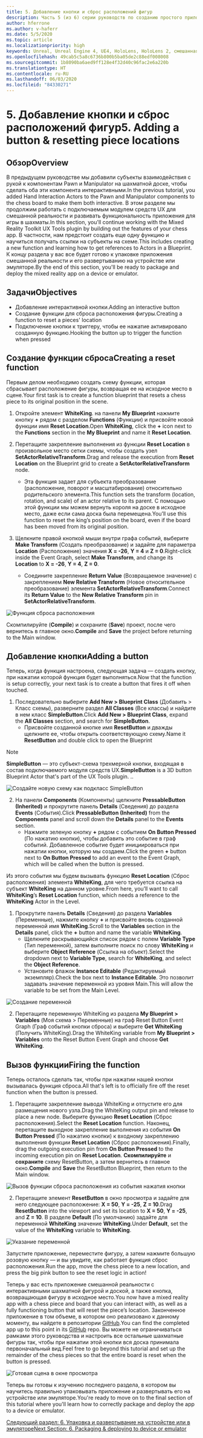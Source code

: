 ```yaml
---
title: 5. Добавление кнопки и сброс расположений фигур
description: Часть 5 (из 6) серии руководств по созданию простого приложения для игры в шахматы с помощью Unreal Engine 4 и подключаемого модуля средств UX из набора средств для смешанной реальности
author: hferrone
ms.author: v-haferr
ms.date: 5/5/2020
ms.topic: article
ms.localizationpriority: high
keywords: Unreal, Unreal Engine 4, UE4, HoloLens, HoloLens 2, смешанная реальность, учебник, начало работы, MRTK, UXT, средства разработки пользовательского интерфейса, средства UX, документация
ms.openlocfilehash: 49cab5c5a8c6736b800b5ba05de2c88edf008008
ms.sourcegitcommit: 1b8090ba6aed9ff128e4f32d40c96fac2e6a220b
ms.translationtype: HT
ms.contentlocale: ru-RU
ms.lasthandoff: 06/03/2020
ms.locfileid: "84330271"
---
```

# <a name="5-adding-a-button--resetting-piece-locations"></a><span data-ttu-id="b10a7-104">5. Добавление кнопки и сброс расположений фигур</span><span class="sxs-lookup"><span data-stu-id="b10a7-104">5. Adding a button & resetting piece locations</span></span>


## <a name="overview"></a><span data-ttu-id="b10a7-105">Обзор</span><span class="sxs-lookup"><span data-stu-id="b10a7-105">Overview</span></span>

<span data-ttu-id="b10a7-106">В предыдущем руководстве мы добавили субъекты взаимодействия с рукой к компонентам Pawn и Manipulator на шахматной доске, чтобы сделать оба эти компонента интерактивными.</span><span class="sxs-lookup"><span data-stu-id="b10a7-106">In the previous tutorial, you added Hand Interaction Actors to the Pawn and Manipulator components to the chess board to make them both interactive.</span></span> <span data-ttu-id="b10a7-107">В этом разделе мы продолжим работать с подключаемым модулем средств UX для смешанной реальности и развивать функциональность приложения для игры в шахматы.</span><span class="sxs-lookup"><span data-stu-id="b10a7-107">In this section, you'll continue working with the Mixed Reality Toolkit UX Tools plugin by building out the features of your chess app.</span></span> <span data-ttu-id="b10a7-108">В частности, нам предстоит создать еще одну функцию и научиться получать ссылки на субъекты на схеме.</span><span class="sxs-lookup"><span data-stu-id="b10a7-108">This includes creating a new function and learning how to get references to Actors in a Blueprint.</span></span> <span data-ttu-id="b10a7-109">К концу раздела у вас все будет готово к упаковке приложения смешанной реальности и его развертыванию на устройстве или эмуляторе.</span><span class="sxs-lookup"><span data-stu-id="b10a7-109">By the end of this section, you'll be ready to package and deploy the mixed reality app on a device or emulator.</span></span>

## <a name="objectives"></a><span data-ttu-id="b10a7-110">Задачи</span><span class="sxs-lookup"><span data-stu-id="b10a7-110">Objectives</span></span>

* <span data-ttu-id="b10a7-111">Добавление интерактивной кнопки.</span><span class="sxs-lookup"><span data-stu-id="b10a7-111">Adding an interactive button</span></span>
* <span data-ttu-id="b10a7-112">Создание функции для сброса расположения фигуры.</span><span class="sxs-lookup"><span data-stu-id="b10a7-112">Creating a function to reset a pieces' location</span></span>
* <span data-ttu-id="b10a7-113">Подключение кнопки к триггеру, чтобы ее нажатие активировало созданную функцию.</span><span class="sxs-lookup"><span data-stu-id="b10a7-113">Hooking the button up to trigger the function when pressed</span></span>

## <a name="creating-a-reset-function"></a><span data-ttu-id="b10a7-114">Создание функции сброса</span><span class="sxs-lookup"><span data-stu-id="b10a7-114">Creating a reset function</span></span>
<span data-ttu-id="b10a7-115">Первым делом необходимо создать схему функции, которая сбрасывает расположение фигуры, возвращая ее на исходное место в сцене.</span><span class="sxs-lookup"><span data-stu-id="b10a7-115">Your first task is to create a function blueprint that resets a chess piece to its original position in the scene.</span></span> 

1.  <span data-ttu-id="b10a7-116">Откройте элемент **WhiteKing**. на панели **My Blueprint** нажмите кнопку **+** рядом с разделом **Functions** (Функции) и присвойте новой функции имя **Reset Location**.</span><span class="sxs-lookup"><span data-stu-id="b10a7-116">Open **WhiteKing**, click the **+** icon next to the **Functions** section in the **My Blueprint** and name it **Reset Location**.</span></span> 

2.  <span data-ttu-id="b10a7-117">Перетащите закрепление выполнения из функции **Reset Location** в произвольное место сетки схемы, чтобы создать узел **SetActorRelativeTransform**.</span><span class="sxs-lookup"><span data-stu-id="b10a7-117">Drag and release the execution from **Reset Location** on the Blueprint grid to create a **SetActorRelativeTransform** node.</span></span> 
    * <span data-ttu-id="b10a7-118">Эта функция задает для субъекта преобразование (расположение, поворот и масштабирование) относительно родительского элемента.</span><span class="sxs-lookup"><span data-stu-id="b10a7-118">This function sets the transform (location, rotation, and scale) of an actor relative to its parent.</span></span> <span data-ttu-id="b10a7-119">С помощью этой функции мы можем вернуть короля на доске в исходное место, даже если сама доска была перемещена.</span><span class="sxs-lookup"><span data-stu-id="b10a7-119">You’ll use this function to reset the king’s position on the board, even if the board has been moved from its original position.</span></span> 
    
3. <span data-ttu-id="b10a7-120">Щелкните правой кнопкой мыши внутри графа событий, выберите **Make Transform** (Создать преобразование) и задайте для параметра **Location** (Расположение) значения **X = -26**, **Y = 4** и **Z = 0**.</span><span class="sxs-lookup"><span data-stu-id="b10a7-120">Right-click inside the Event Graph, select **Make Transform**, and change its **Location** to **X = -26**, **Y = 4**, **Z = 0**.</span></span>
    * <span data-ttu-id="b10a7-121">Соедините закрепление **Return Value** (Возвращаемое значение) с закреплением **New Relative Transform** (Новое относительное преобразование) элемента **SetActorRelativeTransform**.</span><span class="sxs-lookup"><span data-stu-id="b10a7-121">Connect its **Return Value** to the **New Relative Transform** pin in **SetActorRelativeTransform**.</span></span> 

![Функция сброса расположения](images/unreal-uxt/5-function.PNG)

<span data-ttu-id="b10a7-123">Скомпилируйте (**Compile**) и сохраните (**Save**) проект, после чего вернитесь в главное окно.</span><span class="sxs-lookup"><span data-stu-id="b10a7-123">**Compile** and **Save** the project before returning to the Main window.</span></span> 


## <a name="adding-a-button"></a><span data-ttu-id="b10a7-124">Добавление кнопки</span><span class="sxs-lookup"><span data-stu-id="b10a7-124">Adding a button</span></span>
<span data-ttu-id="b10a7-125">Теперь, когда функция настроена, следующая задача — создать кнопку, при нажатии которой функция будет выполняться.</span><span class="sxs-lookup"><span data-stu-id="b10a7-125">Now that the function is setup correctly, your next task is to create a button that fires it off when touched.</span></span> 

1.  <span data-ttu-id="b10a7-126">Последовательно выберите **Add New > Blueprint Class** (Добавить > Класс схемы), разверните раздел **All Classes** (Все классы) и найдите в нем класс **SimpleButton**.</span><span class="sxs-lookup"><span data-stu-id="b10a7-126">Click **Add New > Blueprint Class**, expand the **All Classes** section, and search for **SimpleButton**.</span></span> 
    * <span data-ttu-id="b10a7-127">Присвойте созданной кнопке имя **ResetButton** и дважды щелкните ее, чтобы открыть соответствующую схему.</span><span class="sxs-lookup"><span data-stu-id="b10a7-127">Name it **ResetButton** and double click to open the Blueprint</span></span>

> [!NOTE]
> <span data-ttu-id="b10a7-128">**SimpleButton** — это субъект-схема трехмерной кнопки, входящая в состав подключаемого модуля средств UX.</span><span class="sxs-lookup"><span data-stu-id="b10a7-128">**SimpleButton** is a 3D button Blueprint Actor that's part of the UX Tools plugin.</span></span> <span data-ttu-id="b10a7-129">.</span><span class="sxs-lookup"><span data-stu-id="b10a7-129">.</span></span> 

![Создайте новую схему как подкласс SimpleButton](images/unreal-uxt/5-subclass.PNG)

2. <span data-ttu-id="b10a7-131">На панели **Components** (Компоненты) щелкните **PressableButton (Inherited)** и прокрутите панель **Details** (Сведения) до раздела **Events** (События).</span><span class="sxs-lookup"><span data-stu-id="b10a7-131">Click **PressableButton (Inherited)** from the **Components** panel and scroll down the **Details** panel to the **Events** section.</span></span> 
    * <span data-ttu-id="b10a7-132">Нажмите зеленую кнопку **+** рядом с событием **On Button Pressed** (По нажатию кнопки), чтобы добавить это событие в граф событий. Добавленное событие будет инициироваться при нажатии кнопки, которую мы создаем.</span><span class="sxs-lookup"><span data-stu-id="b10a7-132">Click the green **+** button next to **On Button Pressed** to add an event to the Event Graph, which will be called when the button is pressed.</span></span> 
    
<span data-ttu-id="b10a7-133">Из этого события мы будем вызывать функцию **Reset Location** (Сброс расположения) элемента **WhiteKing**, для чего требуется ссылка на субъект **WhiteKing** на данном уровне.</span><span class="sxs-lookup"><span data-stu-id="b10a7-133">From here, you’ll want to call **WhiteKing**’s **Reset Location** function, which needs a reference to the **WhiteKing** Actor in the Level.</span></span> 

1.  <span data-ttu-id="b10a7-134">Прокрутите панель **Details** (Сведения) до раздела **Variables** (Переменные), нажмите кнопку **+** и присвойте вновь созданной переменной имя **WhiteKing**.</span><span class="sxs-lookup"><span data-stu-id="b10a7-134">Scroll to the **Variables** section in the **Details** panel, click the **+** button and name the variable **WhiteKing**.</span></span> 
    * <span data-ttu-id="b10a7-135">Щелкните раскрывающийся список рядом с полем **Variable Type** (Тип переменной), затем выполните поиск по слову **WhiteKing** и выберите **Object Reference** (Ссылка на объект).</span><span class="sxs-lookup"><span data-stu-id="b10a7-135">Select the dropdown next to **Variable Type**, search for **WhiteKing**, and select the **Object Reference**.</span></span> 
    * <span data-ttu-id="b10a7-136">Установите флажок **Instance Editable** (Редактируемый экземпляр).</span><span class="sxs-lookup"><span data-stu-id="b10a7-136">Check the box next to **Instance Editable**.</span></span> <span data-ttu-id="b10a7-137">Это позволит задавать значение переменной из уровня Main.</span><span class="sxs-lookup"><span data-stu-id="b10a7-137">This will allow the variable to be set from the Main Level.</span></span> 

![Создание переменной](images/unreal-uxt/5-var.PNG)

2.  <span data-ttu-id="b10a7-139">Перетащите переменную WhiteKing из раздела **My Blueprint > Variables** (Моя схема > Переменные) на граф Reset Button Event Graph (Граф событий кнопки сброса) и выберите **Get WhiteKing** (Получить WhiteKing).</span><span class="sxs-lookup"><span data-stu-id="b10a7-139">Drag the WhiteKing variable from **My Blueprint > Variables** onto the Reset Button Event Graph and choose **Get WhiteKing**.</span></span> 

## <a name="firing-the-function"></a><span data-ttu-id="b10a7-140">Вызов функции</span><span class="sxs-lookup"><span data-stu-id="b10a7-140">Firing the function</span></span>
<span data-ttu-id="b10a7-141">Теперь осталось сделать так, чтобы при нажатии нашей кнопки вызывалась функция сброса.</span><span class="sxs-lookup"><span data-stu-id="b10a7-141">All that's left is to officially fire off the reset function when the button is pressed.</span></span>

1.  <span data-ttu-id="b10a7-142">Перетащите закрепление вывода WhiteKing и отпустите его для размещения нового узла.</span><span class="sxs-lookup"><span data-stu-id="b10a7-142">Drag the WhiteKing output pin and release to place a new node.</span></span> <span data-ttu-id="b10a7-143">Выберите функцию **Reset Location** (Сброс расположения).</span><span class="sxs-lookup"><span data-stu-id="b10a7-143">Select the **Reset Location** function.</span></span> <span data-ttu-id="b10a7-144">Наконец, перетащите выходное закрепление выполнения из события **On Button Pressed** (По нажатию кнопки) к входному закреплению выполнения функции **Reset Location** (Сброс расположения).</span><span class="sxs-lookup"><span data-stu-id="b10a7-144">Finally, drag the outgoing execution pin from **On Button Pressed** to the incoming execution pin on **Reset Location**.</span></span> <span data-ttu-id="b10a7-145">**Скомпилируйте** и **сохраните** схему ResetButton, а затем вернитесь в главное окно.</span><span class="sxs-lookup"><span data-stu-id="b10a7-145">**Compile** and **Save** the ResetButton Blueprint, then return to the Main window.</span></span> 

![Вызов функции сброса расположения из события нажатия кнопки](images/unreal-uxt/5-callresetloc.PNG)

2.  <span data-ttu-id="b10a7-147">Перетащите элемент **ResetButton** в окно просмотра и задайте для него следующее расположение: **X = 50**, **Y = -25**, **Z = 10**.</span><span class="sxs-lookup"><span data-stu-id="b10a7-147">Drag **ResetButton** into the viewport and set its location to **X = 50**, **Y = -25**, and **Z = 10**.</span></span> <span data-ttu-id="b10a7-148">В разделе **Default** (По умолчанию) задайте для переменной **WhiteKing** значение **WhiteKing**.</span><span class="sxs-lookup"><span data-stu-id="b10a7-148">Under **Default**, set the value of the **WhiteKing** variable to **WhiteKing**.</span></span>

![Указание переменной](images/unreal-uxt/5-buttonlevel.PNG)

<span data-ttu-id="b10a7-150">Запустите приложение, переместите фигуру, а затем нажмите большую розовую кнопку — и вы увидите, как работает функция сброс расположения.</span><span class="sxs-lookup"><span data-stu-id="b10a7-150">Run the app, move the chess piece to a new location, and press the big pink button to see the reset logic in action!</span></span>

<span data-ttu-id="b10a7-151">Теперь у вас есть приложение смешанной реальности с интерактивными шахматной фигурой и доской, а также кнопка, возвращающая фигуру в исходное место.</span><span class="sxs-lookup"><span data-stu-id="b10a7-151">You now have a mixed reality app with a chess piece and board that you can interact with, as well as a fully functioning button that will reset the piece’s location.</span></span> <span data-ttu-id="b10a7-152">Законченное приложение в том объеме, в котором оно реализовано к данному моменту, вы найдете в репозитории [GitHub](https://github.com/microsoft/MixedReality-Unreal-Samples/tree/master/ChessApp).</span><span class="sxs-lookup"><span data-stu-id="b10a7-152">You can find the completed app up to this point in its [GitHub](https://github.com/microsoft/MixedReality-Unreal-Samples/tree/master/ChessApp) repo.</span></span> <span data-ttu-id="b10a7-153">Вы можете не ограничиваться рамками этого руководства и настроить все остальные шахматные фигуры так, чтобы при нажатии этой кнопки вся доска принимала первоначальный вид.</span><span class="sxs-lookup"><span data-stu-id="b10a7-153">Feel free to go beyond this tutorial and set up the remainder of the chess pieces so that the entire board is reset when the button is pressed.</span></span>

![Готовая сцена в окне просмотра](images/unreal-uxt/5-endscene.PNG)

<span data-ttu-id="b10a7-155">Теперь вы готовы к изучению последнего раздела, в котором вы научитесь правильно упаковывать приложение и развертывать его на устройстве или эмуляторе.</span><span class="sxs-lookup"><span data-stu-id="b10a7-155">You're ready to move on to the final section of this tutorial where you'll learn how to correctly package and deploy the app to a device or emulator.</span></span>

[<span data-ttu-id="b10a7-156">Следующий раздел: 6. Упаковка и развертывание на устройстве или в эмуляторе</span><span class="sxs-lookup"><span data-stu-id="b10a7-156">Next Section: 6. Packaging & deploying to device or emulator</span></span>](unreal-uxt-ch6.md)
